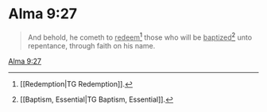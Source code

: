 # Alma 9:27

> And behold, he cometh to <u>redeem</u>[^a] those who will be <u>baptized</u>[^b] unto repentance, through faith on his name.

[Alma 9:27](https://www.churchofjesuschrist.org/study/scriptures/bofm/alma/9?lang=eng&id=p27#p27)


[^a]: [[Redemption|TG Redemption]].  
[^b]: [[Baptism, Essential|TG Baptism, Essential]].  
